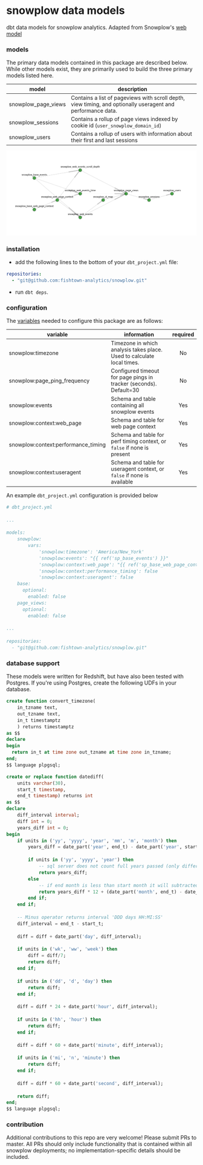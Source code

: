 # snowplow data models #

dbt data models for snowplow analytics. Adapted from Snowplow's [web model](https://github.com/snowplow/snowplow/tree/master/5-data-modeling/web-model/redshift)

### models ###

The primary data models contained in this package are described below. While other models exist,
they are primarily used to build the three primary models listed here.

| model | description |
|-------|-------------|
| snowplow_page_views | Contains a list of pageviews with scroll depth, view timing, and optionally useragent and performance data. |
| snowplow_sessions | Contains a rollup of page views indexed by cookie id (`user_snowplow_domain_id`) |
| snowplow_users | Contains a rollup of users with information about their first and last sessions |

![snowplow graph](/etc/snowplow_graph.png)

### installation ###

- add the following lines to the bottom of your `dbt_project.yml` file:
```YAML
repositories:
  - "git@github.com:fishtown-analytics/snowplow.git"
```

- run `dbt deps`.

### configuration ###

The [variables](http://dbt.readthedocs.io/en/master/guide/context-variables/#arbitrary-configuration-variables) needed to configure this package are as follows:

| variable | information | required |
|----------|-------------|:--------:|
|snowplow:timezone|Timezone in which analysis takes place. Used to calculate local times.|No|
|snowplow:page_ping_frequency|Configured timeout for page pings in tracker (seconds). Default=30|No|
|snowplow:events|Schema and table containing all snowplow events|Yes|
|snowplow:context:web_page|Schema and table for web page context|Yes|
|snowplow:context:performance_timing|Schema and table for perf timing context, or `false` if none is present|Yes|
|snowplow:context:useragent|Schema and table for useragent context, or `false` if none is available|Yes|

An example `dbt_project.yml` configuration is provided below
```yml
# dbt_project.yml

...

models:
    snowplow:
        vars:
            'snowplow:timezone': 'America/New_York'
            'snowplow:events': "{{ ref('sp_base_events') }}"
            'snowplow:context:web_page': "{{ ref('sp_base_web_page_context') }}"
            'snowplow:context:performance_timing': false
            'snowplow:context:useragent': false
    base:
      optional:
        enabled: false
    page_views:
      optional:
        enabled: false

...

repositories:
  - "git@github.com:fishtown-analytics/snowplow.git"
```

### database support

These models were written for Redshift, but have also been tested with Postgres. If you're using Postgres, create the following UDFs in your database.

```sql
create function convert_timezone(
    in_tzname text,
    out_tzname text,
    in_t timestamptz
    ) returns timestamptz
as $$
declare
begin
  return in_t at time zone out_tzname at time zone in_tzname;
end;
$$ language plpgsql;
```

```sql
create or replace function datediff(
    units varchar(30),
    start_t timestamp,
    end_t timestamp) returns int
as $$
declare
    diff_interval interval; 
    diff int = 0;
    years_diff int = 0;
begin
    if units in ('yy', 'yyyy', 'year', 'mm', 'm', 'month') then
        years_diff = date_part('year', end_t) - date_part('year', start_t);

        if units in ('yy', 'yyyy', 'year') then
            -- sql server does not count full years passed (only difference between year parts)
            return years_diff;
        else
            -- if end month is less than start month it will subtracted
            return years_diff * 12 + (date_part('month', end_t) - date_part('month', start_t)); 
        end if;
    end if;

    -- Minus operator returns interval 'DDD days HH:MI:SS'  
    diff_interval = end_t - start_t;

    diff = diff + date_part('day', diff_interval);

    if units in ('wk', 'ww', 'week') then
        diff = diff/7;
        return diff;
    end if;

    if units in ('dd', 'd', 'day') then
        return diff;
    end if;

    diff = diff * 24 + date_part('hour', diff_interval); 

    if units in ('hh', 'hour') then
        return diff;
    end if;

    diff = diff * 60 + date_part('minute', diff_interval);

    if units in ('mi', 'n', 'minute') then
        return diff;
    end if;

    diff = diff * 60 + date_part('second', diff_interval);

    return diff;
end;
$$ language plpgsql;
```


### contribution ###

Additional contributions to this repo are very welcome! Please submit PRs to master. All PRs should only include functionality that is contained within all snowplow deployments; no implementation-specific details should be included.
